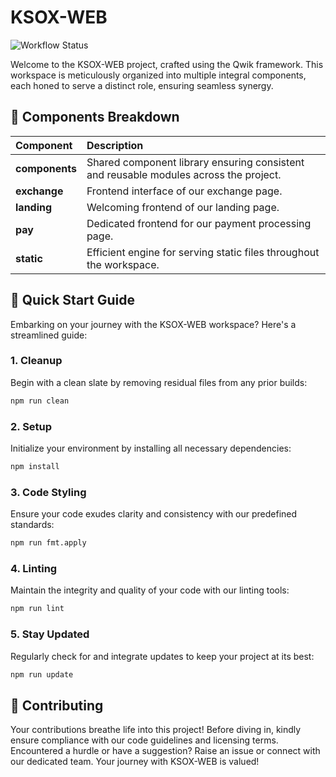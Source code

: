 # KSOX-WEB

![Workflow Status](https://github.com/visoftsolutions/ksox-web/actions/workflows/node.js.yml/badge.svg?event=push)

Welcome to the KSOX-WEB project, crafted using the Qwik framework. This workspace is meticulously organized into multiple integral components, each honed to serve a distinct role, ensuring seamless synergy.

## 🧩 Components Breakdown

| **Component**  | **Description**                                                                       |
| :------------- | :------------------------------------------------------------------------------------ |
| **components** | Shared component library ensuring consistent and reusable modules across the project. |
| **exchange**   | Frontend interface of our exchange page.                                              |
| **landing**    | Welcoming frontend of our landing page.                                               |
| **pay**        | Dedicated frontend for our payment processing page.                                   |
| **static**     | Efficient engine for serving static files throughout the workspace.                   |

## 🚀 Quick Start Guide

Embarking on your journey with the KSOX-WEB workspace? Here's a streamlined guide:

### 1. **Cleanup**

Begin with a clean slate by removing residual files from any prior builds:

```sh
npm run clean
```

### 2. **Setup**

Initialize your environment by installing all necessary dependencies:

```sh
npm install
```

### 3. **Code Styling**

Ensure your code exudes clarity and consistency with our predefined standards:

```sh
npm run fmt.apply
```

### 4. **Linting**

Maintain the integrity and quality of your code with our linting tools:

```sh
npm run lint
```

### 5. **Stay Updated**

Regularly check for and integrate updates to keep your project at its best:

```sh
npm run update
```

## 🤝 Contributing

Your contributions breathe life into this project! Before diving in, kindly ensure compliance with our code guidelines and licensing terms. Encountered a hurdle or have a suggestion? Raise an issue or connect with our dedicated team. Your journey with KSOX-WEB is valued!

